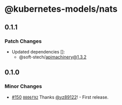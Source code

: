 # @kubernetes-models/nats

## 0.1.1

### Patch Changes

- Updated dependencies []:
  - @soft-stech/apimachinery@1.3.2

## 0.1.0

### Minor Changes

- [#150](https://github.com/tommy351/kubernetes-models-ts/pull/150) [`0806f92`](https://github.com/tommy351/kubernetes-models-ts/commit/0806f92b8d70d5e602628597121838689146fbb8) Thanks [@yz89122](https://github.com/yz89122)! - First release.
